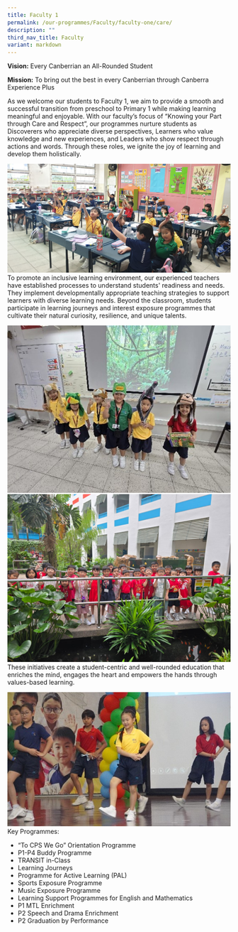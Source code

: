 ```yaml
---
title: Faculty 1
permalink: /our-programmes/Faculty/faculty-one/care/
description: ""
third_nav_title: Faculty
variant: markdown
---
```

**Vision:** Every Canberrian an All-Rounded Student

**Mission:** To bring out the best in every Canberrian through Canberra Experience Plus

As we welcome our students to Faculty 1, we aim to provide a smooth and successful transition from preschool to Primary 1 while making learning meaningful and enjoyable. With our faculty’s focus of “Knowing your Part through Care and Respect”, our programmes nurture students as Discoverers who appreciate diverse perspectives, Learners who value knowledge and new experiences, and Leaders who show respect through actions and words. Through these roles, we ignite the joy of learning and develop them holistically.<br>

![](/images/WhatsApp_Image_2025_02_17_at_13_33_35.jpg)<br>
To promote an inclusive learning environment, our experienced teachers have established processes to understand students' readiness and needs. They implement developmentally appropriate teaching strategies to support learners with diverse learning needs. Beyond the classroom, students participate in learning journeys and interest exposure programmes that cultivate their natural curiosity, resilience, and unique talents.<br>

![](/images/Fac12025_2_.jpg)![](/images/WhatsApp_Image_2025_02_18_at_20_56_58.jpg)<br>
These initiatives create a student-centric and well-rounded education that enriches the mind, engages the heart and empowers the hands through values-based learning.

![](/images/Fac12025.jpg)<br>
Key Programmes:

* “To CPS We Go” Orientation Programme
* P1-P4 Buddy Programme 
* TRANSIT in-Class
* Learning Journeys
* Programme for Active Learning (PAL)
* Sports Exposure Programme
* Music Exposure Programme
* Learning Support Programmes for English and Mathematics
* P1 MTL Enrichment
* P2 Speech and Drama Enrichment
* P2 Graduation by Performance